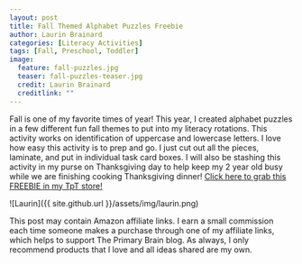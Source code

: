 ```yaml
---
layout: post
title: Fall Themed Alphabet Puzzles Freebie
author: Laurin Brainard
categories: [Literacy Activities]
tags: [Fall, Preschool, Toddler]
image:
  feature: fall-puzzles.jpg
  teaser: fall-puzzles-teaser.jpg
  credit: Laurin Brainard
  creditlink: ""
---
```

Fall is one of my favorite times of year! This year, I created alphabet puzzles in a few different fun fall themes to put into my literacy rotations. This activity works on identification of uppercase and lowercase letters. I love how easy this activity is to prep and go. I just cut out all the pieces, laminate, and put in individual task card boxes. I will also be stashing this activity in my purse on Thanksgiving day to help keep my 2 year old busy while we are finishing cooking Thanksgiving dinner! [Click here to grab this FREEBIE in my TpT store!](http://bit.ly/fallpuzzle) 

<div id="fd-form-5d7bbeaa1093300012a8c6ae"></div>
<script>
  window.fd('form', {
    formId: '5d7bbeaa1093300012a8c6ae',
    containerEl: document.querySelector('#fd-form-5d7bbeaa1093300012a8c6ae')
  });
</script>

![Laurin]({{ site.github.url }}/assets/img/laurin.png)

This post may contain Amazon affiliate links. I earn a small commission each time someone makes a purchase through one of my affiliate links, which helps to support The Primary Brain blog. As always, I only recommend products that I love and all ideas shared are my own. 